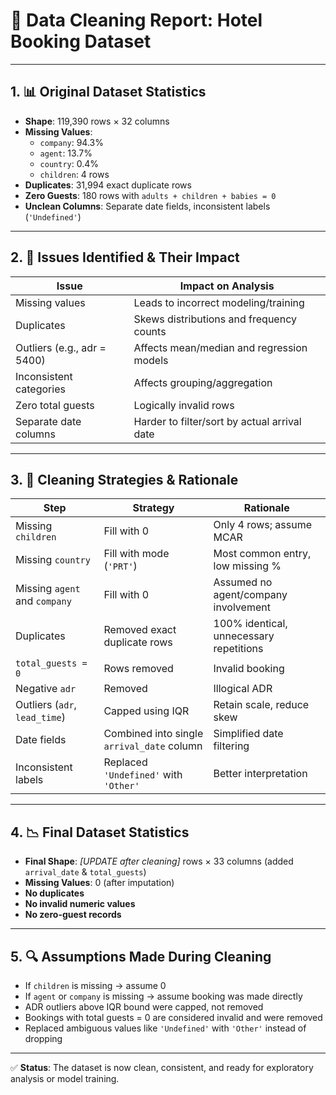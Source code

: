 
# 🧼 Data Cleaning Report: Hotel Booking Dataset

---

## 1. 📊 Original Dataset Statistics

- **Shape**: 119,390 rows × 32 columns
- **Missing Values**:
  - `company`: 94.3%
  - `agent`: 13.7%
  - `country`: 0.4%
  - `children`: 4 rows
- **Duplicates**: 31,994 exact duplicate rows
- **Zero Guests**: 180 rows with `adults + children + babies = 0`
- **Unclean Columns**: Separate date fields, inconsistent labels (`'Undefined'`)

---

## 2. 🛑 Issues Identified & Their Impact

| Issue                         | Impact on Analysis                                      |
|------------------------------|----------------------------------------------------------|
| Missing values                | Leads to incorrect modeling/training                    |
| Duplicates                   | Skews distributions and frequency counts                |
| Outliers (e.g., adr = 5400)  | Affects mean/median and regression models               |
| Inconsistent categories      | Affects grouping/aggregation                           |
| Zero total guests            | Logically invalid rows                                  |
| Separate date columns        | Harder to filter/sort by actual arrival date            |

---

## 3. 🧠 Cleaning Strategies & Rationale

| Step                            | Strategy                                       | Rationale                                      |
|---------------------------------|------------------------------------------------|-----------------------------------------------|
| Missing `children`             | Fill with 0                                    | Only 4 rows; assume MCAR                       |
| Missing `country`              | Fill with mode (`'PRT'`)                       | Most common entry, low missing %              |
| Missing `agent` and `company` | Fill with 0                                    | Assumed no agent/company involvement          |
| Duplicates                     | Removed exact duplicate rows                   | 100% identical, unnecessary repetitions       |
| `total_guests = 0`             | Rows removed                                   | Invalid booking                                |
| Negative `adr`                 | Removed                                       | Illogical ADR                                  |
| Outliers (`adr`, `lead_time`) | Capped using IQR                               | Retain scale, reduce skew                     |
| Date fields                    | Combined into single `arrival_date` column     | Simplified date filtering                     |
| Inconsistent labels            | Replaced `'Undefined'` with `'Other'`          | Better interpretation                         |

---

## 4. 📉 Final Dataset Statistics

- **Final Shape**: _[UPDATE after cleaning]_ rows × 33 columns (added `arrival_date` & `total_guests`)
- **Missing Values**: 0 (after imputation)
- **No duplicates**
- **No invalid numeric values**
- **No zero-guest records**

---

## 5. 🔍 Assumptions Made During Cleaning

- If `children` is missing → assume 0
- If `agent` or `company` is missing → assume booking was made directly
- ADR outliers above IQR bound were capped, not removed
- Bookings with total guests = 0 are considered invalid and were removed
- Replaced ambiguous values like `'Undefined'` with `'Other'` instead of dropping

---

✅ **Status**: The dataset is now clean, consistent, and ready for exploratory analysis or model training.
